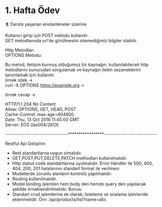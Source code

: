 # 1. Hafta Ödev


🏄 Derste yaşanan enstanteneler üzerine  

Kullanıcı girişi için POST metodu kullanılır.  
GET metodlarında url'de görülmesini istemediğimiz bilgiler olabilir.

Http Metodları   
OPTIONS Metodu:

Bu metod, iletişim kurmuş olduğumuz bir kaynağın, kullanılabilecek http metodlarını sunucudan sorgulamak ve kaynağın iletim seçeneklerini tanımlamak için kullanılır.   
örnek istek ->   
curl -X OPTIONS https://example.org -i
   
örnek cevap ->
   
HTTP/1.1 204 No Content    
Allow: OPTIONS, GET, HEAD, POST   
Cache-Control: max-age=604800   
Date: Thu, 13 Oct 2016 11:45:00 GMT   
Server: EOS (lax004/2813)
   
--------------------------------*****************---------------------------
   
Restful Api Geliştirin
   

- Rest standartlarna uygun olmalıdır.
- GET,POST,PUT,DELETE,PATCH methodları kullanılmalıdır.
- Http status code standartlarına uyulmalıdır. Error Handler ile 500, 400, 404, 200,
201 hatalarının standart format ile verilmesi
- Modellerde zorunlu alanların kontrolü yapılmalıdır.
- Routing kullanılmalıdır.
- Model binding işlemleri hem body den hemde query den yapılacak şekilde örneklendirilmelidir.
Bonus:
- Standart crud işlemlerine ek olarak, listeleme ve sıralama işlevleride eklenmelidir.
Örn: /api/products/list?name=abc


